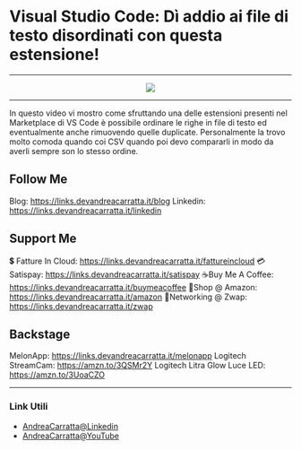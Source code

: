 # Visual Studio Code: Dì addio ai file di testo disordinati con questa estensione!
 
<hr />
 
<div align="center">

<a href="https://www.youtube.com/v/XQh44uxLKwA?version=3" target="_blank" alt="Visual Studio Code: Dì addio ai file di testo disordinati con questa estensione!">

<img src="https://img.youtube.com/vi/XQh44uxLKwA/0.jpg" />

</a>

</div>
 
<hr />
 
In questo video vi mostro come sfruttando una delle estensioni presenti nel Marketplace di VS Code è possibile ordinare le righe in file di testo ed eventualmente anche rimuovendo quelle duplicate. Personalmente la trovo molto comoda quando coi CSV quando poi devo compararli in modo da averli sempre son lo stesso ordine. 


## Follow Me

Blog: https://links.devandreacarratta.it/blog 
Linkedin: https://links.devandreacarratta.it/linkedin

## Support Me 

💲 Fatture In Cloud: https://links.devandreacarratta.it/fattureincloud
💳Satispay: https://links.devandreacarratta.it/satispay
☕Buy Me A Coffee: https://links.devandreacarratta.it/buymeacoffee
🛒Shop @ Amazon: https://links.devandreacarratta.it/amazon
🤝Networking @ Zwap: https://links.devandreacarratta.it/zwap

## Backstage
MelonApp: https://links.devandreacarratta.it/melonapp
Logitech StreamCam: https://amzn.to/3QSMr2Y
Logitech Litra Glow Luce LED: https://amzn.to/3UoaCZO
 
<hr />
 
### Link Utili
- [AndreaCarratta@Linkedin](https://links.devandreacarratta.it/linkedin)
- [AndreaCarratta@YouTube](https://links.devandreacarratta.it/youtube)


